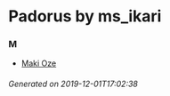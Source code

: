 # Padorus by ms_ikari

### M
* [Maki Oze](https://github.com/shadow578/Project-Padoru/blob/master/table-of-contents/characters/MakiOze.md)

###### Generated on 2019-12-01T17:02:38
